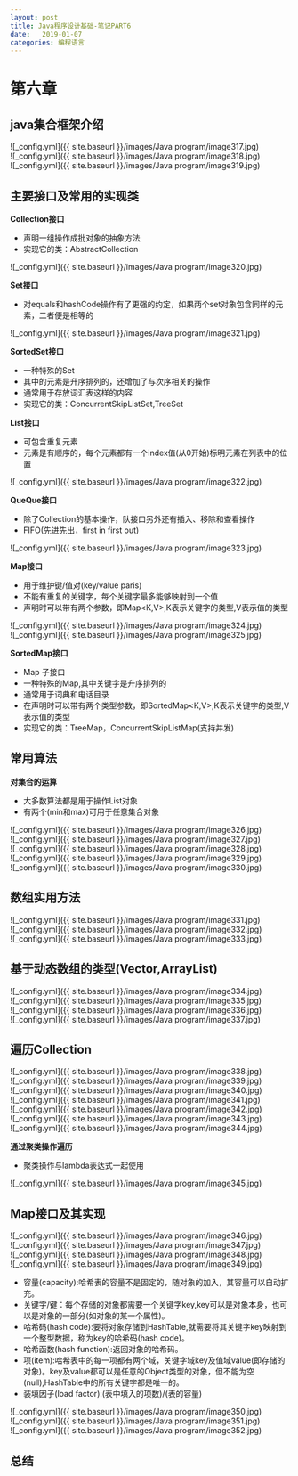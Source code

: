 ```yaml
---
layout: post
title: Java程序设计基础-笔记PART6
date:   2019-01-07
categories: 编程语言
---
```


# 第六章  

## java集合框架介绍    

![_config.yml]({{ site.baseurl }}/images/Java program/image317.jpg)   
![_config.yml]({{ site.baseurl }}/images/Java program/image318.jpg)   
![_config.yml]({{ site.baseurl }}/images/Java program/image319.jpg) 

## 主要接口及常用的实现类   

**Collection接口**  

+ 声明一组操作成批对象的抽象方法    
+ 实现它的类：AbstractCollection    

![_config.yml]({{ site.baseurl }}/images/Java program/image320.jpg)   


**Set接口**  

+ 对equals和hashCode操作有了更强的约定，如果两个set对象包含同样的元素，二者便是相等的   

![_config.yml]({{ site.baseurl }}/images/Java program/image321.jpg)   
 

**SortedSet接口**

+ 一种特殊的Set    
+ 其中的元素是升序排列的，还增加了与次序相关的操作     
+ 通常用于存放词汇表这样的内容    
+ 实现它的类：ConcurrentSkipListSet,TreeSet

**List接口**  

+ 可包含重复元素   
+ 元素是有顺序的，每个元素都有一个index值(从0开始)标明元素在列表中的位置  

![_config.yml]({{ site.baseurl }}/images/Java program/image322.jpg)   
 

**QueQue接口**  

+ 除了Collection的基本操作，队接口另外还有插入、移除和查看操作 
+ FIFO(先进先出，first in first out)    

![_config.yml]({{ site.baseurl }}/images/Java program/image323.jpg)   


**Map接口**  

+ 用于维护键/值对(key/value paris)  
+ 不能有重复的关键字，每个关键字最多能够映射到一个值    
+ 声明时可以带有两个参数，即Map<K,V>,K表示关键字的类型,V表示值的类型   

![_config.yml]({{ site.baseurl }}/images/Java program/image324.jpg)   
![_config.yml]({{ site.baseurl }}/images/Java program/image325.jpg) 

**SortedMap接口**   
+ Map 子接口
+ 一种特殊的Map,其中关键字是升序排列的
+ 通常用于词典和电话目录  
+ 在声明时可以带有两个类型参数，即SortedMap<K,V>,K表示关键字的类型,V表示值的类型  
+ 实现它的类：TreeMap，ConcurrentSkipListMap(支持并发)  




## 常用算法  

**对集合的运算**  

+ 大多数算法都是用于操作List对象  
+ 有两个(min和max)可用于任意集合对象

![_config.yml]({{ site.baseurl }}/images/Java program/image326.jpg)   
![_config.yml]({{ site.baseurl }}/images/Java program/image327.jpg)   
![_config.yml]({{ site.baseurl }}/images/Java program/image328.jpg)   
![_config.yml]({{ site.baseurl }}/images/Java program/image329.jpg)   
![_config.yml]({{ site.baseurl }}/images/Java program/image330.jpg) 



## 数组实用方法  

![_config.yml]({{ site.baseurl }}/images/Java program/image331.jpg)   
![_config.yml]({{ site.baseurl }}/images/Java program/image332.jpg)   
![_config.yml]({{ site.baseurl }}/images/Java program/image333.jpg)   

## 基于动态数组的类型(Vector,ArrayList)   

![_config.yml]({{ site.baseurl }}/images/Java program/image334.jpg)   
![_config.yml]({{ site.baseurl }}/images/Java program/image335.jpg)   
![_config.yml]({{ site.baseurl }}/images/Java program/image336.jpg)   
![_config.yml]({{ site.baseurl }}/images/Java program/image337.jpg) 

## 遍历Collection  

![_config.yml]({{ site.baseurl }}/images/Java program/image338.jpg)   
![_config.yml]({{ site.baseurl }}/images/Java program/image339.jpg)   
![_config.yml]({{ site.baseurl }}/images/Java program/image340.jpg)   
![_config.yml]({{ site.baseurl }}/images/Java program/image341.jpg)   
![_config.yml]({{ site.baseurl }}/images/Java program/image342.jpg)   
![_config.yml]({{ site.baseurl }}/images/Java program/image343.jpg)   
![_config.yml]({{ site.baseurl }}/images/Java program/image344.jpg)  

**通过聚类操作遍历**   

+ 聚类操作与lambda表达式一起使用

![_config.yml]({{ site.baseurl }}/images/Java program/image345.jpg)   


## Map接口及其实现  

![_config.yml]({{ site.baseurl }}/images/Java program/image346.jpg)  
![_config.yml]({{ site.baseurl }}/images/Java program/image347.jpg)   
![_config.yml]({{ site.baseurl }}/images/Java program/image348.jpg)   
![_config.yml]({{ site.baseurl }}/images/Java program/image349.jpg)  
+ 容量(capacity):哈希表的容量不是固定的，随对象的加入，其容量可以自动扩充。   
+ 关键字/键：每个存储的对象都需要一个关键字key,key可以是对象本身，也可以是对象的一部分(如对象的某一个属性)。  
+ 哈希码(hash code):要将对象存储到HashTable,就需要将其关键字key映射到一个整型数据，称为key的哈希码(hash code)。   
+ 哈希函数(hash function):返回对象的哈希码。    
+ 项(item):哈希表中的每一项都有两个域，关键字域key及值域value(即存储的对象)。key及value都可以是任意的Object类型的对象，但不能为空(null),HashTable中的所有关键字都是唯一的。    
+ 装填因子(load factor):(表中填入的项数)/(表的容量)   
 
![_config.yml]({{ site.baseurl }}/images/Java program/image350.jpg)   
![_config.yml]({{ site.baseurl }}/images/Java program/image351.jpg)  
![_config.yml]({{ site.baseurl }}/images/Java program/image352.jpg)  

  


## 总结






